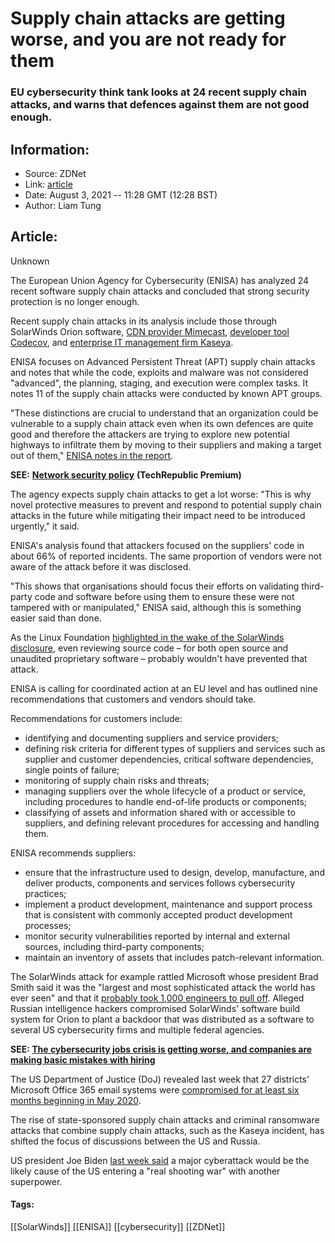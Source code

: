 # Supply chain attacks are getting worse, and you are not ready for them
### EU cybersecurity think tank looks at 24 recent supply chain attacks, and warns that defences against them are not good enough.

## Information:
+ Source: ZDNet
+ Link: [article](https://www.zdnet.com/article/supply-chain-attacks-are-getting-worse-and-you-are-not-ready-for-them/)
+ Date: August 3, 2021 -- 11:28 GMT (12:28 BST)
+ Author: Liam Tung


## Article:
Unknown

The European Union Agency for Cybersecurity (ENISA) has analyzed 24 recent software supply chain attacks and concluded that strong security protection is no longer enough. 

Recent supply chain attacks in its analysis include those through SolarWinds Orion software, [CDN provider Mimecast](https://www.zdnet.com/article/mimecast-reveals-source-code-theft-in-solarwinds-hack/), [developer tool Codecov](https://www.zdnet.com/article/rapid7-source-code-alert-data-accessed-in-codecov-supply-chain-attack/), and [enterprise IT management firm Kaseya](https://www.zdnet.com/article/kaseya-ransomware-attack-1500-companies-affected-company-confirms/). 

ENISA focuses on Advanced Persistent Threat (APT) supply chain attacks and notes that while the code, exploits and malware was not considered "advanced", the planning, staging, and execution were complex tasks. It notes 11 of the supply chain attacks were conducted by known APT groups. 


"These distinctions are crucial to understand that an organization could be vulnerable to a supply chain attack even when its own defences are quite good and therefore the attackers are trying to explore new potential highways to infiltrate them by moving to their suppliers and making a target out of them," [ENISA notes in the report](https://www.enisa.europa.eu/publications/threat-landscape-for-supply-chain-attacks). 

**SEE:** [**Network security policy**](https://www.techrepublic.com/resource-library/whitepapers/network-security-policy/?ftag=CMG-01-10aaa1b) **(TechRepublic Premium)**

The agency expects supply chain attacks to get a lot worse: "This is why novel protective measures to prevent and respond to potential supply chain attacks in the future while mitigating their impact need to be introduced urgently," it said.

ENISA's analysis found that attackers focused on the suppliers' code in about 66% of reported incidents. The same proportion of vendors were not aware of the attack before it was disclosed. 






"This shows that organisations should focus their efforts on validating third-party code and software before using them to ensure these were not tampered with or manipulated," ENISA said, although this is something easier said than done.

As the Linux Foundation [highlighted in the wake of the SolarWinds disclosure](https://www.zdnet.com/article/solarwinds-defense-how-to-stop-similar-attacks/), even reviewing source code – for both open source and unaudited proprietary software – probably wouldn't have prevented that attack. 

ENISA is calling for coordinated action at an EU level and has outlined nine recommendations that customers and vendors should take. 

Recommendations for customers include:

* identifying and documenting suppliers and service providers;
* defining risk criteria for different types of suppliers and services such as supplier and customer dependencies, critical software dependencies, single points of failure;
* monitoring of supply chain risks and threats;
* managing suppliers over the whole lifecycle of a product or service, including procedures to handle end-of-life products or components;
* classifying of assets and information shared with or accessible to suppliers, and defining relevant procedures for accessing and handling them.

ENISA recommends suppliers:

* ensure that the infrastructure used to design, develop, manufacture, and deliver products, components and services follows cybersecurity practices;
* implement a product development, maintenance and support process that is consistent with commonly accepted product development processes;
* monitor security vulnerabilities reported by internal and external sources, including third-party components;
* maintain an inventory of assets that includes patch-relevant information.

The SolarWinds attack for example rattled Microsoft whose president Brad Smith said it was the "largest and most sophisticated attack the world has ever seen" and that it [probably took 1,000 engineers to pull off](https://www.zdnet.com/article/microsoft-solarwinds-attack-took-more-than-1000-engineers-to-create/). Alleged Russian intelligence hackers compromised SolarWinds' software build system for Orion to plant a backdoor that was distributed as a software to several US cybersecurity firms and multiple federal agencies. 

**SEE: [The cybersecurity jobs crisis is getting worse, and companies are making basic mistakes with hiring](https://www.zdnet.com/article/the-cybersecurity-jobs-crisis-is-getting-worse-and-companies-are-making-basic-mistakes-with-hiring/)**

The US Department of Justice (DoJ) revealed last week that 27 districts' Microsoft Office 365 email systems were [compromised for at least six months beginning in May 2020](https://www.zdnet.com/article/solarwinds-attackers-breached-email-of-us-prosecutors-says-department-of-justice/).

The rise of state-sponsored supply chain attacks and criminal ransomware attacks that combine supply chain attacks, such as the Kaseya incident, has shifted the focus of discussions between the US and Russia. 

US president Joe Biden [last week said](https://www.zdnet.com/article/biden-major-cyber-attack-could-lead-to-a-real-shooting-war/) a major cyberattack would be the likely cause of the US entering a "real shooting war" with another superpower. 





#### Tags:
[[SolarWinds]] [[ENISA]] [[cybersecurity]] [[ZDNet]]
